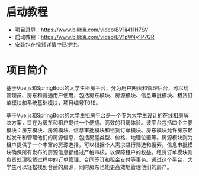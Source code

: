 # 启动教程

- 项目录屏：https://www.bilibili.com/video/BV1ij411H7SV
- 启动教程：https://www.bilibili.com/video/BV1pW4y1P7GR
- 安装包在视频详情中已提供。


# 项目简介

基于Vue.js和SpringBoot的大学生租房平台，分为用户网页和管理后台，可以给管理员、房东和普通用户使用，包括房东模块、房源模块、信息审批模块、租赁订单模块和系统基础模块，项目编号T019。

基于Vue.js和SpringBoot的大学生租房平台是一个专为大学生设计的在线租房解决方案，旨在为房东和租户提供一个便捷、高效的租房体验。该平台包括四个主要模块：房东模块、房源模块、信息审批模块和租赁订单模块。房东模块允许房东轻松发布和管理他们的房源信息，包括房屋类型、价格、地理位置等。房源模块则为租户提供了一个丰富的房源选择，可以根据个人需求进行筛选和搜索。信息审批模块确保所有发布的房源信息都经过严格审核，以保障租户的权益。租赁订单模块则负责处理租赁过程中的订单管理、合同签订和租金支付等事务。通过这个平台，大学生可以轻松找到合适的房源，同时房东也能更高效地管理他们的房产。
